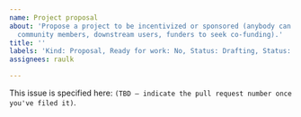 ```yaml
---
name: Project proposal
about: 'Propose a project to be incentivized or sponsored (anybody can propose a project:
  community members, downstream users, funders to seek co-funding).'
title: ''
labels: 'Kind: Proposal, Ready for work: No, Status: Drafting, Status: Proposed'
assignees: raulk

---
```


<!-- ^^ Please set the title of this issue to the project name. ^^^ -->

This issue is specified here: `(TBD – indicate the pull request number once you've filed it)`.

<!-- 
     Fork the repo, and copy the file `TEMPLATES/000-project-proposal.md` to the root of your fork.

      * Fill in as much detail as you can.
      * The submission doesn't need to be perfect, we can sort out details later. At this stage, we want to keep the barrier to propose a project low.
      * In the filename, replace `000` with the number of the placeholder issue you created above.

     Then submit a PR to this repo. Make sure you enable the "allow edits from maintainers" option in the PR screen. Then go back and edit the issue, adding a link to the new PR.
-->
